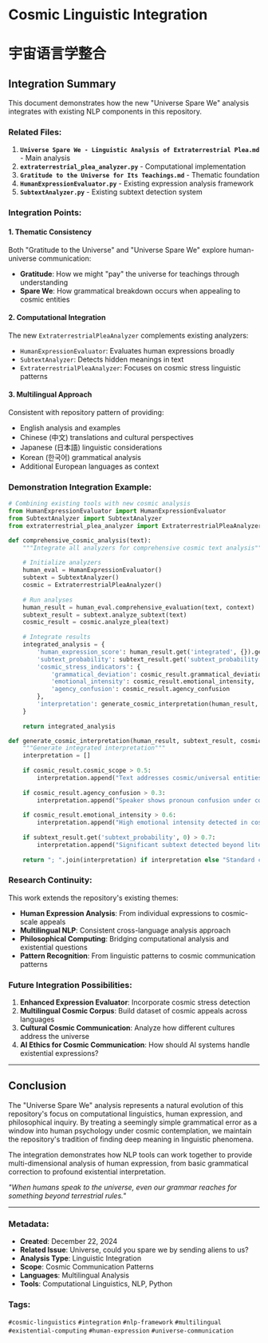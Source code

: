 # Cosmic Linguistic Integration
# 宇宙语言学整合

## Integration Summary

This document demonstrates how the new "Universe Spare We" analysis integrates with existing NLP components in this repository.

### Related Files:
1. **`Universe Spare We - Linguistic Analysis of Extraterrestrial Plea.md`** - Main analysis
2. **`extraterrestrial_plea_analyzer.py`** - Computational implementation
3. **`Gratitude to the Universe for Its Teachings.md`** - Thematic foundation
4. **`HumanExpressionEvaluator.py`** - Existing expression analysis framework
5. **`SubtextAnalyzer.py`** - Existing subtext detection system

### Integration Points:

#### 1. Thematic Consistency
Both "Gratitude to the Universe" and "Universe Spare We" explore human-universe communication:
- **Gratitude**: How we might "pay" the universe for teachings through understanding
- **Spare We**: How grammatical breakdown occurs when appealing to cosmic entities

#### 2. Computational Integration
The new `ExtraterrestrialPleaAnalyzer` complements existing analyzers:
- `HumanExpressionEvaluator`: Evaluates human expressions broadly
- `SubtextAnalyzer`: Detects hidden meanings in text
- `ExtraterrestrialPleaAnalyzer`: Focuses on cosmic stress linguistic patterns

#### 3. Multilingual Approach
Consistent with repository pattern of providing:
- English analysis and examples
- Chinese (中文) translations and cultural perspectives
- Japanese (日本語) linguistic considerations
- Korean (한국어) grammatical analysis
- Additional European languages as context

### Demonstration Integration Example:

```python
# Combining existing tools with new cosmic analysis
from HumanExpressionEvaluator import HumanExpressionEvaluator
from SubtextAnalyzer import SubtextAnalyzer
from extraterrestrial_plea_analyzer import ExtraterrestrialPleaAnalyzer

def comprehensive_cosmic_analysis(text):
    """Integrate all analyzers for comprehensive cosmic text analysis"""
    
    # Initialize analyzers
    human_eval = HumanExpressionEvaluator()
    subtext = SubtextAnalyzer()
    cosmic = ExtraterrestrialPleaAnalyzer()
    
    # Run analyses
    human_result = human_eval.comprehensive_evaluation(text, context)
    subtext_result = subtext.analyze_subtext(text)
    cosmic_result = cosmic.analyze_plea(text)
    
    # Integrate results
    integrated_analysis = {
        'human_expression_score': human_result.get('integrated', {}).get('overall_score', 0),
        'subtext_probability': subtext_result.get('subtext_probability', 0),
        'cosmic_stress_indicators': {
            'grammatical_deviation': cosmic_result.grammatical_deviation,
            'emotional_intensity': cosmic_result.emotional_intensity,
            'agency_confusion': cosmic_result.agency_confusion
        },
        'interpretation': generate_cosmic_interpretation(human_result, subtext_result, cosmic_result)
    }
    
    return integrated_analysis

def generate_cosmic_interpretation(human_result, subtext_result, cosmic_result):
    """Generate integrated interpretation"""
    interpretation = []
    
    if cosmic_result.cosmic_scope > 0.5:
        interpretation.append("Text addresses cosmic/universal entities")
    
    if cosmic_result.agency_confusion > 0.3:
        interpretation.append("Speaker shows pronoun confusion under cosmic stress")
    
    if cosmic_result.emotional_intensity > 0.6:
        interpretation.append("High emotional intensity detected in cosmic appeal")
    
    if subtext_result.get('subtext_probability', 0) > 0.7:
        interpretation.append("Significant subtext detected beyond literal cosmic appeal")
    
    return "; ".join(interpretation) if interpretation else "Standard cosmic communication"
```

### Research Continuity:

This work extends the repository's existing themes:
- **Human Expression Analysis**: From individual expressions to cosmic-scale appeals
- **Multilingual NLP**: Consistent cross-language analysis approach
- **Philosophical Computing**: Bridging computational analysis and existential questions
- **Pattern Recognition**: From linguistic patterns to cosmic communication patterns

### Future Integration Possibilities:

1. **Enhanced Expression Evaluator**: Incorporate cosmic stress detection
2. **Multilingual Cosmic Corpus**: Build dataset of cosmic appeals across languages
3. **Cultural Cosmic Communication**: Analyze how different cultures address the universe
4. **AI Ethics for Cosmic Communication**: How should AI systems handle existential expressions?

---

## Conclusion

The "Universe Spare We" analysis represents a natural evolution of this repository's focus on computational linguistics, human expression, and philosophical inquiry. By treating a seemingly simple grammatical error as a window into human psychology under cosmic contemplation, we maintain the repository's tradition of finding deep meaning in linguistic phenomena.

The integration demonstrates how NLP tools can work together to provide multi-dimensional analysis of human expression, from basic grammatical correction to profound existential interpretation.

*"When humans speak to the universe, even our grammar reaches for something beyond terrestrial rules."*

---

### Metadata:
- **Created**: December 22, 2024
- **Related Issue**: Universe, could you spare we by sending aliens to us?
- **Analysis Type**: Linguistic Integration
- **Scope**: Cosmic Communication Patterns
- **Languages**: Multilingual Analysis
- **Tools**: Computational Linguistics, NLP, Python

### Tags:
`#cosmic-linguistics` `#integration` `#nlp-framework` `#multilingual` `#existential-computing` `#human-expression` `#universe-communication`